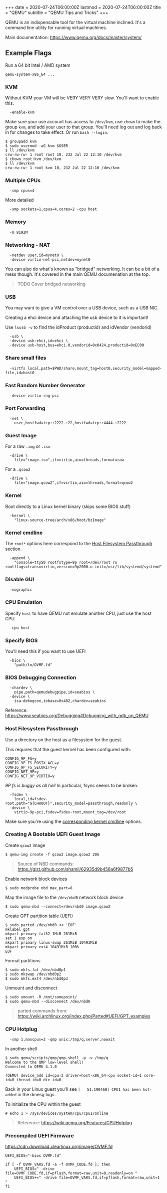 +++
date = 2020-07-24T06:00:00Z
lastmod = 2020-07-24T06:00:00Z
title = "QEMU"
subtitle = "QEMU Tips and Tricks"
+++

QEMU is an indispensable tool for the virtual machine inclined. It's a command
line utility for running virtual machines.

Main documentation: https://www.qemu.org/docs/master/system/

## Example Flags

Run a 64 bit Intel / AMD system

```console
qemu-system-x86_64 ...
```

### KVM

Without KVM your VM will be VERY VERY VERY slow. You'll want to enable this.

```
  -enable-kvm
```

Make sure your use account has access to `/dev/kvm`, use `chown` to make the
group `kvm`, and add your user to that group. You'll need log out and log back
in for changes to take effect. Or run `bash --login`.

```console
$ groupadd kvm
$ sudo usermod -aG kvm $USER
$ ll /dev/kvm
crw-rw-rw- 1 root root 10, 232 Jul 22 12:10 /dev/kvm
$ chown root:kvm /dev/kvm
$ ll /dev/kvm
crw-rw-rw- 1 root kvm 10, 232 Jul 22 12:10 /dev/kvm
```

### Multiple CPUs

```
  -smp cpus=4
```

More detailed

```
  -smp sockets=1,cpus=4,cores=2 -cpu host
```

### Memory

```
  -m 8192M
```

### Networking - NAT

```
  -netdev user,id=mynet0 \
  -device virtio-net-pci,netdev=mynet0
```

You can also do what's known as "bridged" networking. It can be a bit of a mess
though. It's covered in the main QEMU documenation at the top.

> TODO Cover bridged networking

### USB

You may want to give a VM control over a USB device, such as a USB NIC.

Creating a ehci device and attaching the usb device to it is important!

Use `lsusb -v` to find the idProduct (productid) and idVendor (vendorid)

```
  -usb \
  -device usb-ehci,id=ehci \
  -device usb-host,bus=ehci.0,vendorid=0x0424,productid=0xEC00
```

### Share small files

```
  -virtfs local,path=$PWD/share,mount_tag=host0,security_model=mapped-file,id=host0
```

### Fast Random Number Generator

```
  -device virtio-rng-pci
```

### Port Forwarding

```
  -net \
    user,hostfwd=tcp::2222-:22,hostfwd=tcp::4444-:2222
```

### Guest Image

For a raw `.img` or `.iso`

```
  -drive \
    file="image.iso",if=virtio,aio=threads,format=raw
```

For a `.qcow2`

```
  -drive \
    file="image.qcow2",if=virtio,aio=threads,format=qcow2
```

### Kernel

Boot directly to a Linux kernel binary (skips some BIOS stuff)

```
  -kernel \
    "linux-source-tree/arch/x86/boot/bzImage"
```

### Kernel cmdline

The `root*` options here correspond to the
[Host Filesystem Passthrough](#host-filesystem-passthrough) section.

```
  -append \
    "console=ttyS0 rootfstype=9p root=/dev/root ro rootflags=trans=virtio,version=9p2000.u init=/usr/lib/systemd/systemd"
```

### Disable GUI

```
  -nographic
```

### CPU Emulation

Specify `host` to have QEMU not emulate another CPU, just use the host CPU.

```
  -cpu host
```

### Specify BIOS

You'll need this if you want to use UEFI

```
  -bios \
    "path/to/OVMF.fd"
```

### BIOS Debugging Connection

```
  -chardev \
    pipe,path=qemudebugpipe,id=seabios \
  -device \
    isa-debugcon,iobase=0x402,chardev=seabios
```

Reference: https://www.seabios.org/Debugging#Debugging_with_gdb_on_QEMU

### Host Filesystem Passthrough

Use a directory on the host as a filesystem for the guest.

This requires that the guest kernel has been configured with:

```
CONFIG_9P_FS=y
CONFIG_9P_FS_POSIX_ACL=y
CONFIG_9P_FS_SECURITY=y
CONFIG_NET_9P=y
CONFIG_NET_9P_VIRTIO=y
```

*9P fs is buggy as all hell* In particular, fsync seems to be broken.

```
  -fsdev \
    local,id=fsdev-root,path="${CHROOT}",security_model=passthrough,readonly \
  -device \
    virtio-9p-pci,fsdev=fsdev-root,mount_tag=/dev/root
```

Make sure you're using the [corresponding kernel cmdline](#kernel-cmdline)
options.

### Creating A Bootable UEFI Guest Image

Create `qcow2` image

```console
$ qemu-img create -f qcow2 image.qcow2 20G
```

> Source of NBD commands: https://gist.github.com/shamil/62935d9b456a6f9877b5

Enable network block devices

```console
$ sudo modprobe nbd max_part=8
```

Map the image file to the `/dev/nbd0` network block device

```console
$ sudo qemu-nbd --connect=/dev/nbd0 image.qcow2
```

Create GPT partition table (UEFI)

```console
$ sudo parted /dev/nbd0 << 'EOF'
mklabel gpt
mkpart primary fat32 1MiB 261MiB
set 1 esp on
mkpart primary linux-swap 261MiB 10491MiB
mkpart primary ext4 10491MiB 100%
EOF
```

Format partitions

```console
$ sudo mkfs.fat /dev/nbd0p1
$ sudo mkswap /dev/nbd0p2
$ sudo mkfs.ext4 /dev/nbd0p3
```

Unmount and disconnect

```console
$ sudo umount -R /mnt/somepoint/
$ sudo qemu-nbd --disconnect /dev/nbd0
```

> parted commands from: https://wiki.archlinux.org/index.php/Parted#UEFI/GPT_examples

### CPU Hotplug

```conole
  -smp 1,maxcpus=2 -qmp unix:/tmp/q,server,nowait
```

In another shell

```console
$ sudo qemu/scripts/qmp/qmp-shell -p -v /tmp/q
Welcome to the QMP low-level shell!
Connected to QEMU 4.1.0

(QEMU) device_add id=cpu-2 driver=host-x86_64-cpu socket-id=1 core-id=0 thread-id=0 die-id=0
```

Back in your Linux guest you'll see
`[   51.190460] CPU1 has been hot-added` in the dmesg logs.

To initialize the CPU within the guest

```console
# echo 1 > /sys/devices/system/cpu/cpu1/online
```

> Reference: https://wiki.qemu.org/Features/CPUHotplug

### Precompiled UEFI Firmware

https://cdn.download.clearlinux.org/image/OVMF.fd

```
UEFI_BIOS="-bios OVMF.fd"

if [ -f OVMF_VARS.fd -a -f OVMF_CODE.fd ]; then
    UEFI_BIOS=" -drive file=OVMF_CODE.fd,if=pflash,format=raw,unit=0,readonly=on "
    UEFI_BIOS+=" -drive file=OVMF_VARS.fd,if=pflash,format=raw,unit=1 "
fi
```
